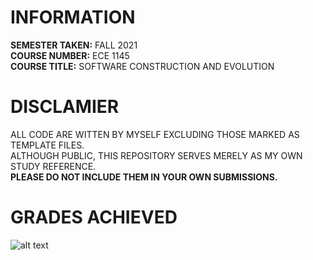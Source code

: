 # INFORMATION
__SEMESTER TAKEN:__ FALL 2021  
__COURSE NUMBER:__  ECE 1145  
__COURSE TITLE:__   SOFTWARE CONSTRUCTION AND EVOLUTION  

# DISCLAMIER
ALL CODE ARE WITTEN BY MYSELF EXCLUDING THOSE MARKED AS TEMPLATE FILES.  
ALTHOUGH PUBLIC, THIS REPOSITORY SERVES MERELY AS MY OWN STUDY REFERENCE.  
__PLEASE DO NOT INCLUDE THEM IN YOUR OWN SUBMISSIONS.__  

# GRADES ACHIEVED
![alt text](https://github.com/chien916/FALL2021_ECE1145/blob/main/_g.jpg?raw=true)

